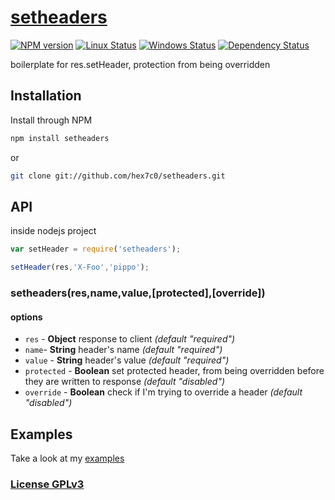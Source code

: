 # [setheaders](http://supergiovane.tk/#/setheaders)

[![NPM version](https://img.shields.io/npm/v/setheaders.svg)](https://www.npmjs.com/package/setheaders)
[![Linux Status](https://img.shields.io/travis/hex7c0/setheaders.svg?label=linux)](https://travis-ci.org/hex7c0/setheaders)
[![Windows Status](https://img.shields.io/appveyor/ci/hex7c0/setheaders.svg?label=windows)](https://ci.appveyor.com/project/hex7c0/setheaders)
[![Dependency Status](https://img.shields.io/david/hex7c0/setheaders.svg)](https://david-dm.org/hex7c0/setheaders)

boilerplate for res.setHeader, protection from being overridden

## Installation

Install through NPM

```bash
npm install setheaders
```
or
```bash
git clone git://github.com/hex7c0/setheaders.git
```

## API

inside nodejs project
```js
var setHeader = require('setheaders');

setHeader(res,'X-Foo','pippo');
```

### setheaders(res,name,value,[protected],[override])

#### options

 - `res` - **Object** response to client *(default "required")*
 - `name`- **String** header's name *(default "required")*
 - `value` - **String** header's value *(default "required")*
 - `protected` - **Boolean** set protected header, from being overridden before they are written to response *(default "disabled")*
 - `override` - **Boolean** check if I'm trying to override a header *(default "disabled")*

## Examples

Take a look at my [examples](examples)

### [License GPLv3](LICENSE)
